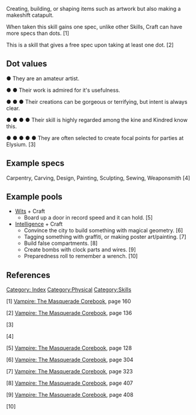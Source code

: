 Creating, building, or shaping items such as artwork but also making a
makeshift catapult.

When taken this skill gains one spec, unlike other Skills, Craft can
have more specs than dots. [1]

This is a skill that gives a free spec upon taking at least one dot. [2]

## Dot values

● They are an amateur artist.

● ● Their work is admired for it's usefulness.

● ● ● Their creations can be gorgeous or terrifying, but intent is
always clear.

● ● ● ● Their skill is highly regarded among the kine and Kindred know
this.

● ● ● ● ● They are often selected to create focal points for parties at
Elysium. [3]

## Example specs

Carpentry, Carving, Design, Painting, Sculpting, Sewing, Weaponsmith [4]

## Example pools

- [Wits](./wits.md) + Craft
  - Board up a door in record speed and it can hold. [5]
- [Intelligence](./intelligence.md) + Craft
  - Convince the city to build something with magical geometry. [6]
  - Tagging something with graffiti, or making poster art/painting. [7]
  - Build false compartments. [8]
  - Create bombs with clock parts and wires. [9]
  - Preparedness roll to remember a wrench. [10]

## References

<a href="Category:_Index" class="wikilink"
title="Category: Index">Category: Index</a>
<a href="Category:Physical" class="wikilink"
title="Category:Physical">Category:Physical</a>
<a href="Category:Skills" class="wikilink"
title="Category:Skills">Category:Skills</a>

[1] <a href="Vampire:_The_Masquerade_Corebook" class="wikilink"
title="Vampire: The Masquerade Corebook">Vampire: The Masquerade
Corebook</a>, page 160

[2] <a href="Vampire:_The_Masquerade_Corebook" class="wikilink"
title="Vampire: The Masquerade Corebook">Vampire: The Masquerade
Corebook</a>, page 136

[3]

[4]

[5] <a href="Vampire:_The_Masquerade_Corebook" class="wikilink"
title="Vampire: The Masquerade Corebook">Vampire: The Masquerade
Corebook</a>, page 128

[6] <a href="Vampire:_The_Masquerade_Corebook" class="wikilink"
title="Vampire: The Masquerade Corebook">Vampire: The Masquerade
Corebook</a>, page 304

[7] <a href="Vampire:_The_Masquerade_Corebook" class="wikilink"
title="Vampire: The Masquerade Corebook">Vampire: The Masquerade
Corebook</a>, page 323

[8] <a href="Vampire:_The_Masquerade_Corebook" class="wikilink"
title="Vampire: The Masquerade Corebook">Vampire: The Masquerade
Corebook</a>, page 407

[9] <a href="Vampire:_The_Masquerade_Corebook" class="wikilink"
title="Vampire: The Masquerade Corebook">Vampire: The Masquerade
Corebook</a>, page 408

[10]
